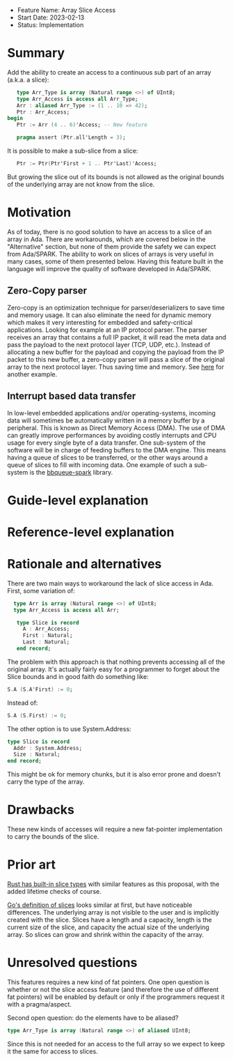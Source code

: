 - Feature Name: Array Slice Access
- Start Date: 2023-02-13
- Status: Implementation

Summary
=======

Add the ability to create an access to a continuous sub part of an array
(a.k.a. a slice):

```ada
   type Arr_Type is array (Natural range <>) of UInt8;
   type Arr_Access is access all Arr_Type;
   Arr : aliased Arr_Type := (1 .. 10 => 42);
   Ptr : Arr_Access;
begin
   Ptr := Arr (4 .. 6)'Access; -- New feature

   pragma assert (Ptr.all'Length = 3);
```

It is possible to make a sub-slice from a slice:
```ada
   Ptr := Ptr(Ptr'First + 1 .. Ptr'Last)'Access;
```

But growing the slice out of its bounds is not allowed as the original bounds
of the underlying array are not know from the slice.

Motivation
==========

As of today, there is no good solution to have an access to a slice of an array
in Ada. There are workarounds, which are covered below in the "Alternative"
section, but none of them provide the safety we can expect from Ada/SPARK. The
ability to work on slices of arrays is very useful in many cases, some of them
presented below. Having this feature built in the language will improve the
quality of software developed in Ada/SPARK.


Zero-Copy parser
----------------

Zero-copy is an optimization technique for parser/deserializers to save time
and memory usage. It can also eliminate the need for dynamic memory which makes
it very interesting for embedded and safety-critical applications. Looking for
example at an IP protocol parser. The parser receives an array that contains a
full IP packet, it will read the meta data and pass the payload to the next
protocol layer (TCP, UDP, etc.). Instead of allocating a new buffer for the
payload and copying the payload from the IP packet to this new buffer, a
zero-copy parser will pass a slice of the original array to the next protocol
layer. Thus saving time and memory. See
[here](https://manishearth.github.io/blog/2022/08/03/zero-copy-1-not-a-yoking-matter/#zero-copy-deserialization-the-basics)
for another example.

Interrupt based data transfer
-----------------------------

In low-level embedded applications and/or operating-systems, incoming data
will sometimes be automatically written in a memory buffer by a peripheral.
This is known as Direct Memory Access (DMA). The use of DMA can greatly improve
performances by avoiding costly interrupts and CPU usage for every single byte
of a data transfer. One sub-system of the software will be in charge of feeding
buffers to the DMA engine. This means having a queue of slices to be
transferred, or the other ways around a queue of slices to fill with incoming
data. One example of such a sub-system is the
[bbqueue-spark](https://github.com/Fabien-Chouteau/bbqueue-spark) library.

Guide-level explanation
=======================

Reference-level explanation
===========================

Rationale and alternatives
==========================

There are two main ways to workaround the lack of slice access in Ada. First,
some variation of:
```ada
  type Arr is array (Natural range <>) of UInt8;
  type Arr_Access is access all Arr;

   type Slice is record
     A : Arr_Access;
     First : Natural;
     Last : Natural;
   end record;
```

The problem with this approach is that nothing prevents accessing all of the
original array. It's actually fairly easy for a programmer to forget about the
Slice bounds and in good faith do something like:

```ada
S.A (S.A'First) := 0;
```

Instead of:
```ada
S.A (S.First) := 0;
```

The other option is to use System.Address:
```ada
type Slice is record
  Addr : System.Address;
  Size : Natural;
end record;
```
This might be ok for memory chunks, but it is also error prone and doesn't
carry the type of the array.

Drawbacks
=========

These new kinds of accesses will require a new fat-pointer implementation to
carry the bounds of the slice.

Prior art
=========

[Rust has built-in slice
types](https://doc.rust-lang.org/book/ch04-03-slices.html) with similar
features as this proposal, with the added lifetime checks of course.

[Go's definition of slices](https://go.dev/blog/slices-intro) looks similar at
first, but have noticeable differences. The underlying array is not visible to
the user and is implicitly created with the slice. Slices have a length and a
capacity, length is the current size of the slice, and capacity the actual size
of the underlying array. So slices can grow and shrink within the capacity of
the array.

Unresolved questions
====================

This features requires a new kind of fat pointers. One open question is whether
or not the slice access feature (and therefore the use of different fat
pointers) will be enabled by default or only if the programmers request it with
a pragma/aspect.


Second open question: do the elements have to be aliased?
```ada
type Arr_Type is array (Natural range <>) of aliased UInt8;
```
Since this is not needed for an access to the full array so we expect to keep
it the same for access to slices.


